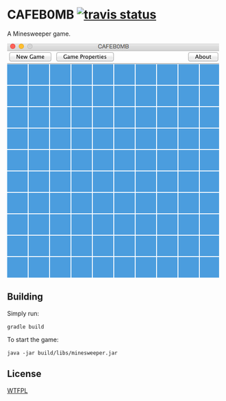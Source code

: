 # CAFEB0MB [![travis status](https://img.shields.io/travis/jomo/CAFEB0MB.svg?style=flat-square)](https://travis-ci.org/jomo/CAFEB0MB)

A Minesweeper game.

![showcase gif](showcase.gif)

## Building

Simply run:
```shell
gradle build
```

To start the game:
```shell
java -jar build/libs/minesweeper.jar
```

## License

[WTFPL](LICENSE)
